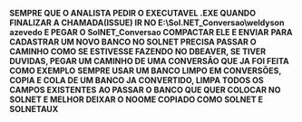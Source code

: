 **SEMPRE QUE O ANALISTA PEDIR O EXECUTAVEL .EXE QUANDO FINALIZAR A CHAMADA(ISSUE)  IR NO E:\Sol.NET_Conversao\weldyson azevedo E PEGAR O SolNET_Conversao COMPACTAR ELE E ENVIAR**
**PARA CADASTRAR UM NOVO BANCO NO SOLNET PRECISA PASSAR O CAMINHO COMO SE ESTIVESSE FAZENDO NO DBEAVER, SE TIVER DUVIDAS, PEGAR UM CAMINHO DE UMA CONVERSÃO QUE JA FOI FEITA COMO EXEMPLO**
**SEMPRE USAR UM BANCO LIMPO EM CONVERSÕES, COPIA E COLA DE UM BANCO JA CONVERTIDO, LIMPA TODOS OS CAMPOS EXISTENTES**
**AO PASSAR O BANCO QUE QUER COLOCAR NO SOLNET E MELHOR DEIXAR O NOOME COPIADO COMO SOLNET E SOLNETAUX**
 
